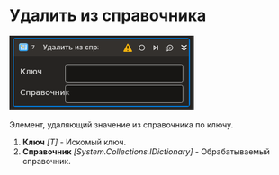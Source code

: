 # Удалить из справочника

![](<../../../../resources/activities/extra/t1/T1-RemoveFromDict.PNG>)

Элемент, удаляющий значение из справочника по ключу.

1. **Ключ** *[T]* - Искомый ключ.
1. **Справочник** *[System.Collections.IDictionary]* - Обрабатываемый справочник.